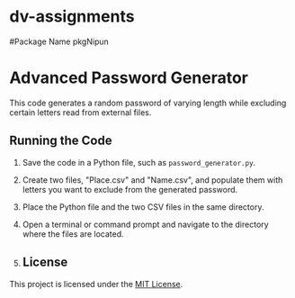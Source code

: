 # dv-assignments 
#Package Name
pkgNipun


# Advanced Password Generator
This code generates a random password of varying length while excluding certain letters read from external files.

## Running the Code

1. Save the code in a Python file, such as `password_generator.py`.
2. Create two files, "Place.csv" and "Name.csv", and populate them with letters you want to exclude from the generated password.
3. Place the Python file and the two CSV files in the same directory.
4. Open a terminal or command prompt and navigate to the directory where the files are located.

5. ## License

This project is licensed under the [MIT License](https://opensource.org/licenses/MIT).





